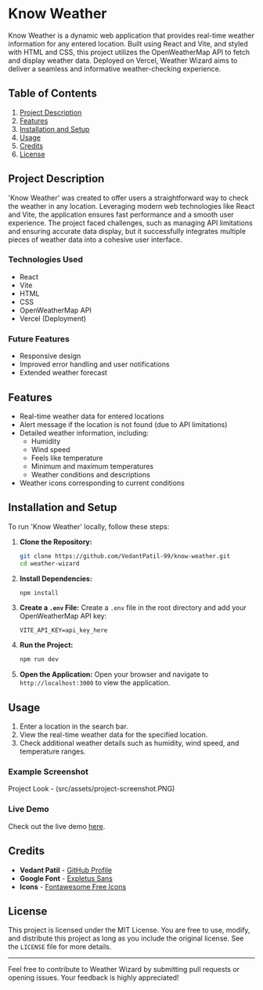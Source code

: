 # Know Weather

Know Weather is a dynamic web application that provides real-time weather information for any entered location. Built using React and Vite, and styled with HTML and CSS, this project utilizes the OpenWeatherMap API to fetch and display weather data. Deployed on Vercel, Weather Wizard aims to deliver a seamless and informative weather-checking experience.

## Table of Contents

1. [Project Description](#project-description)
2. [Features](#features)
3. [Installation and Setup](#installation-and-setup)
4. [Usage](#usage)
5. [Credits](#credits)
6. [License](#license)

## Project Description

'Know Weather' was created to offer users a straightforward way to check the weather in any location. Leveraging modern web technologies like React and Vite, the application ensures fast performance and a smooth user experience. The project faced challenges, such as managing API limitations and ensuring accurate data display, but it successfully integrates multiple pieces of weather data into a cohesive user interface.

### Technologies Used

- React
- Vite
- HTML
- CSS
- OpenWeatherMap API
- Vercel (Deployment)

### Future Features

- Responsive design 
- Improved error handling and user notifications
- Extended weather forecast 

## Features

- Real-time weather data for entered locations
- Alert message if the location is not found (due to API limitations)
- Detailed weather information, including:
  - Humidity
  - Wind speed
  - Feels like temperature
  - Minimum and maximum temperatures
  - Weather conditions and descriptions
- Weather icons corresponding to current conditions

## Installation and Setup

To run 'Know Weather' locally, follow these steps:

1. **Clone the Repository:**
   ```bash
   git clone https://github.com/VedantPatil-99/know-weather.git
   cd weather-wizard
   ```

2. **Install Dependencies:**
   ```bash
   npm install
   ```

3. **Create a `.env` File:**
   Create a `.env` file in the root directory and add your OpenWeatherMap API key:
   ```
   VITE_API_KEY=api_key_here
   ```

4. **Run the Project:**
   ```bash
   npm run dev
   ```

5. **Open the Application:**
   Open your browser and navigate to `http://localhost:3000` to view the application.

## Usage

1. Enter a location in the search bar.
2. View the real-time weather data for the specified location.
3. Check additional weather details such as humidity, wind speed, and temperature ranges.
### Example Screenshot
 Project Look -
 (src/assets/project-screenshot.PNG)

### Live Demo

Check out the live demo [here](https://weather-project-kohl-delta.vercel.app/).

## Credits

- **Vedant Patil** - [GitHub Profile](https://github.com/VedantPatil-99)
- **Google Font** - [Expletus Sans](https://fonts.google.com/specimen/Expletus+Sans)
- **Icons** - [Fontawesome Free Icons](https://fontawesome.com/icons?d=gallery)

## License

This project is licensed under the MIT License. You are free to use, modify, and distribute this project as long as you include the original license. See the `LICENSE` file for more details.

---

Feel free to contribute to Weather Wizard by submitting pull requests or opening issues. Your feedback is highly appreciated!

